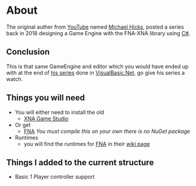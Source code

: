 # About
The original auther from [YouTube](https://www.youtube.com/) named [Michael Hicks](https://www.youtube.com/channel/UCsiPXCHman-xRFQ3jwvFj1A), posted a series back in 2018 designing a Game Engine with the FNA-XNA library using [C#](https://docs.microsoft.com/en-us/dotnet/csharp/).

## Conclusion
This is that same GameEngine and editor which you would have ended up with at the end of [his series](https://www.youtube.com/watch?v=WQOebBVIB0I) done in [VisualBasic.Net](https://docs.microsoft.com/en-us/dotnet/visual-basic/), go give his series a watch.

## Things you will need
  - You will either need to install the old 
    - [XNA Game Studio](https://www.microsoft.com/en-ca/download/details.aspx?id=23714)
  - Or get
    - [FNA](https://github.com/FNA-XNA/FNA/) _You must compile this on your own there is no NuGet package_
  - Runtimes
    - you will find the runtimes for [FNA](https://github.com/FNA-XNA/FNA/) in their [wiki page](https://github.com/FNA-XNA/FNA/wiki/1:-Download-and-Update-FNA#2-download-native-libraries)

## Things I added to the current structure
  - Basic 1 Player controller support
